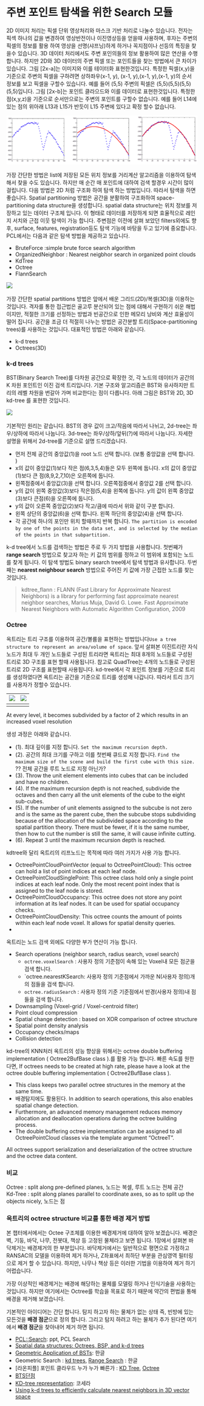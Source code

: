 # 주변 포인트 탐색을 위한 Search 모듈

2D 이미지 처리는 픽셀 단위 영상처리와 마스크 기반 처리로 나눌수 있습니다. 전자는 픽섹 하나의 값을 변경하여 영상반전이나 이진영상등을 얻을때 사용하며, 후자는 주변의 픽셀의 정보를 활용 하여 영상을 선명\(샤프닝\)하게 하거나 꼭지점이나 선등의 특징을 찾을수 있습니다. 3D 데이터 처리에서도 주변 포인의들의 정보 활용하여 많은 연산을 수행 합니다. 하지만 2D와 3D 데이터의 주변 픽셀 또는 포인트들을 찾는 방법에서 큰 차이가 있습니다. 그림 \[2x-a\]는 이미지와 이를 테이터화 표현한것입니다. 특정한 픽셀\(x,y\)을 기준으로 주변의 픽셀을 구하려면  상하좌우\(x-1, y\), \(x-1, y\),\(x-1, y\),\(x-1, y\)의 순서 정보를 보고 픽셀을 구할수 있습니다. 예를 들어 \(5,5\) 주변의 픽셀은 \(5,5\)\(5,5\)\(5,5\)\(5,5\)입니다. 그림 \[2x-b\]는 포인트 클라으드와 이를 데이터로 표현한것입니다. 특정한 점\(x,y,z\)을 기준으로 순서만으로는 주변의 포인트를 구할수 없습니다. 예를 들어 L14에 있는 점의 위아래 L13과 L15가 반듯이 L15 주변에 있다고 확정 할수 없습니다. 

![](../../.gitbook/assets/image%20%285%29.png)

가장 간단한 방법은 list에 저장된 모든 위치 정보를  거리계산 알고리즘을 이용하여 탐색해서 찾을 수도 있습니다. 하지만 매 순간 매 포인트에 대하여 검색 할경우 시간이 많이 걸립니다. 다음 방법은 2D 처럼 구조화 하여 탐색 하는 방법입니다. 따라서  탐색을 하면 좋습니다. Spatial partitioning 방법은 공간을 분활하여 구조화하여 space-partitioning data structure을 생성합니다. spatial data structure는 위치 정보를 저장하고 있는 데이터 구조체 입니다. 이 형태로 데이터를 저장하게 되면 효율적으로 레인지 서치와 근접 이웃 탐색이 가능 합니다. 주변점은 이전에 살펴 보았던 filters외에도 향후, surface, features, registration등도 탐색 기능에 바탕을 두고 있기에 중요합니다. PCL에서는 다음과 같은 탐색 방법을 제공하고 있습니다.

* BruteForce :simple brute force search algorithm 
* OrganizedNeighbor : Nearest neigbhor search in organized point clouds
* KdTree
* Octree
* FlannSearch

![](https://i.imgur.com/LggWFmz.png)

가장 간단한 spatial partitions 방법은 앞에서 배운 그리드\(2D\)/복셀\(3D\)을 이용하는 것입니다. 격자를 통한 접근법은 골고루 분산되어 있는 점에 대해서 구현하기 쉬운 해법이지만, 적절한 크기를 선정하는 방법과 빈공간으로 인한 메모리 낭비와 계산 효율성이 떨어 집니다. 공간을 조금 더 적절히 나누는 방법은 공간분할 트리\(Space-partitioning trees\)를 사용하는 것입니다. 대표적인 방법은 아래와 같습니다.

* k-d trees
* Octrees\(3D\)

### k-d trees

BST\(Binary Search Tree\)를 다차원 공간으로 확장한 것, 각 노드의 데이터가 공간의 K 차원 포인트인 이진 검색 트리입니다. 기본 구조와 알고리즘은 BST와 유사하지만 트리의 레벨 차원을 번갈아 가며 비교한다는 점이 다릅니다. 아래 그림은 BST와 2D, 3D kd-tree 를 표현한 것입니다.

![](https://i.imgur.com/ImyyICy.png)

기본적인 원리는 같습니다. BST의 경우 값이 크고/작음에 따라서 나뉘고, 2d-tree는 좌우/상하에 따라서 나눕니다. 3d-tree는 좌우/상하/앞뒤\(?\)에 따라서 나눕니다. 자세한 설명을 위해서 2d-tree를 기준으로 설명 드리겠습니다.

* 먼저 전체 공간의 중앙값\(1\)을 root  노드 선택 합니다. \(보통 중앙값을 선택 합니다. \) 
* x의 값이 중앙값\(1\)보다 작은 점\(6,3,5,4\)들은 모두 왼쪽에 둡니다. x의 값이 중앙값\(1\)보다 큰 점\(8,9,2,7,10\)은 오른쪽에 둡니다. 
* 왼쪽점중에서 중앙값\(3\)을 선택 합니다. 오른쪽점중에서 중앙값 2를 선택 합니다. 
* y의 값이 왼쪽 중앙값\(3\)보다 작은점\(5,4\)을 왼쪽에 둡니다.  y의 값이 왼쪽 중앙값\(3\)보다 큰점\(6\)을 오른쪽에 둡니다. 
* y의 값이 오른쪽 중앙값\(2\)보다 작고/큼에 따라서 위와 같이 구분 합니다. 
* 왼쪽 상단의 중앙값\(6\)을 선택 합니다. 왼쪽 하단의 중앙값\(4\)을 선택 합니다. 
* 각 공간에 하나의 포인만 위치 할때까지 반복 합니다. `The partition is encoded by one of the points in the data set, and is selected by the median of the points in that subpartition.`

k-d tree에서 노드를 검색하는 방법은 주로 두 가지 방법을 사용합니다. 첫번째가 **range search** 방법으로 찾고자 하는 키 값의 범위를 정하고 이 범위에 포함되는 노드를 찾게 됩니다. 이 탐색 방법도 binary search tree에서 탐색 방법과 유사합니다. 두번째는 **nearest neighbour search** 방법으로 주어진 키 값에 가장 근접한 노드를 찾는 것입니다.

> kdtree\_flann : FLANN \(Fast Library for Approximate Nearest Neighbors\) is a library for performing fast approximate nearest neighbor searches, Marius Muja, David G. Lowe. Fast Approximate Nearest Neighbors with Automatic Algorithm Configuration, 2009

### Octree

옥트리는 트리 구조를 이용하여 공간/볼륨을 표현하는 방법입니다`Use a tree structure to represent an area/volume of space`. 앞서 살펴본 이진트리란 자식노드가 최대 두 개인 노드들로 구성된 트리라면 옥트리는 최대 8개의 노드들로 구성된 트리로 3D 구조를 표현 할때 사용됩니다. 참고로 QuadTree는 4개의 노드들로 구성된 트리로 2D 구조를 표현할때 사용됩니다. kd-tree에서 각 포인트 정보를 기준으로 트리를 생성하였다면 옥트리는 공간을 기준으로 트리를 생성해 나갑니다. 따라서 트리 크기를 사용자가 정할수 있습니다.

| ![](https://www.researchgate.net/profile/Arjan_Egges/publication/221588530/figure/fig11/AS:393966462750731@1470940332380/On-the-left-we-see-part-of-a-quadtree-a-two-dimensional-octree-with-several.png) | ![](https://upload.wikimedia.org/wikipedia/commons/thumb/2/20/Octree2.svg/1200px-Octree2.svg.png) |
| :--- | :--- |
|  |  |

At every level, it becomes subdivided by a factor of 2 which results in an increased voxel resolution

생성 과정은 아래와 같습니다.

* \(1\). 최대 깊이를 지정 합니다. `Set the maximum recursion depth.`
* \(2\). 공간의 최대 크기를 구하고 이를 첫번째 큐드로 지정 합니다. `Find the maximum size of the scene and build the first cube with this size.` ?? 전체 공간을 루트 노드로 지정 아닌가? 
* \(3\). Throw the unit element elements into cubes that can be included and have no children. 
* \(4\). If the maximum recursion depth is not reached, subdivide the octaves and then carry all the unit elements of the cube to the eight sub-cubes. 
* \(5\). If the number of unit elements assigned to the subcube is not zero and is the same as the parent cube, then the subcube stops subdividing because of the allocation of the subdivided space according to the spatial partition theory. There must be fewer, if it is the same number, then how to cut the number is still the same, it will cause infinite cutting. 
* \(6\). Repeat 3 until the maximum recursion depth is reached.

kdtree와 달리 옥트리의 리프노드는 목적에 따라 여러 가지가 사용 가능 합니다.

* OctreePointCloudPointVector \(equal to OctreePointCloud\): This octree can hold a list of point indices at each leaf node.
* OctreePointCloudSinglePoint: This octree class hold only a single point indices at each leaf node. Only the most recent point index that is assigned to the leaf node is stored.
* OctreePointCloudOccupancy: This octree does not store any point information at its leaf nodes. It can be used for spatial occupancy checks.
* OctreePointCloudDensity: This octree counts the amount of points within each leaf node voxel. It allows for spatial density queries.
* 
옥트리는 노드 검색 외에도 다양한 부가 연산이 가능 합니다.

* Search operations \(neighbor search, radius search, voxel search\) 
  * `octree.voxelSearch`  : 사용자 정의 기준점이 속해 있는 Voxel내 모든 점군을 검색 합니다.
  * \`octree.nearestKSearch: 사용자 정의 기준점에서 가까운 N\(사용자 정의\)개의 점들을 검색 합니다.
  * `octree.radiusSearch`  : 사용자 정의 기준 기준점에서 반경\(사용자 정의\)내 점들을 검색 합니다.
* Downsampling \(Voxel-grid / Voxel-centroid filter\) 
* Point cloud compression 
* Spatial change detection : based on XOR comparison of octree structure
* Spatial point density analysis
* Occupancy checks/maps 
* Collision detection

kd-tree의 KNN처러 옥트리의 성능 향상을 위해서는 octree double buffering implementation \( Octree2BufBase class \).를 활용 가능 합니다. 빠른 속도를 원한다면, If octrees needs to be created at high rate, please have a look at the octree double buffering implementation \( Octree2BufBase class \).

* This class keeps two parallel octree structures in the memory at the same time.
* 배경탐지에도 활용된다. In addition to search operations, this also enables spatial change detection.
* Furthermore, an advanced memory management reduces memory allocation and deallocation operations during the octree building process.
* The double buffering octree implementation can be assigned to all OctreePointCloud classes via the template argument “OctreeT”.

All octrees support serialization and deserialization of the octree structure and the octree data content.

### 비교

Octree : split along pre-defined planes, 노드는 복셀, 루트 노드는 전체 공간  
Kd-Tree : split along planes parallel to coordinate axes, so as to split up the objects nicely, 노드는 점

### 옥트리의 octree structure 비교를 통한 배경 제거 방법

본 챕터에서에서는 Octee 구조체를 이용한 배경제거에 대하여 알아 보겠습니다. 배경은 벽, 기둥, 바닥, 나무, 전봇대, 책상 등 고정된 물체라고 보면 됩니다. 1장에서 살펴본 바닥제거는 배경제거의 한 부분입니다. 바닥제거에서는 일반적으로 평면으로 가정하고 RANSAC의 모델을 이용하여 제거 하거나, Z좌표에서 최하단 부분을 관심영역 필터링으로 제거 할 수 있습니다. 하지만, 나무나 책상 등은 이러한 기법을 이용하여 제거 하기 어렵습니다.

가장 이상적인 배경제거는 배경에 해당하는 물체를 모델링 하거나 인식기술을 사용하는 것입니다. 하지만 여기에서는 Octree를 학습을 목표로 하기 때문에 약간의 편법을 통해 배경을 제거해 보겠습니다.

기본적인 아이디어는 간단 합니다. 탐지 하고자 하는 물체가 없는 상태 즉, 빈방에 있는 모든것을 **배경 점군**으로 정의 합니다. 그리고 탐지 하려고 하는 물체가 추가 된다면 여기에서 **배경 점군**을 찾아내어 제거 하면 됩니다.

* [PCL::Search](http://www.pointclouds.org/assets/rss2011/06_search.pdf): ppt, PCL Search
* [Spatial data structures: Octrees, BSP, and k-d trees](https://observablehq.com/@2talltim/spatial-data-structures-octrees-bsp-and-k-d-trees)
* [Geometric Application of BSTs](https://rottk.tistory.com/entry/Geometric-Application-of-BSTs): 한글
* Geometric Search : [kd trees](https://algs4.tistory.com/68), [Range Search](https://algs4.tistory.com/67) : 한글
* \[라온피플\] 포인트 클라우드 누가 누가 빠른가 : [KD Tree](https://m.blog.naver.com/laonple/221207919855), [Octree](https://m.blog.naver.com/laonple/221361446531)
* [BTS단점](https://stackoverflow.com/questions/99796/when-to-use-binary-space-partitioning-quadtree-octree)
* [KD-tree representation](https://ko.coursera.org/lecture/ml-clustering-and-retrieval/kd-tree-representation-S0gfp): 코세라
* [Using k-d trees to efficiently calculate nearest neighbors in 3D vector space](https://blog.krum.io/k-d-trees/)

